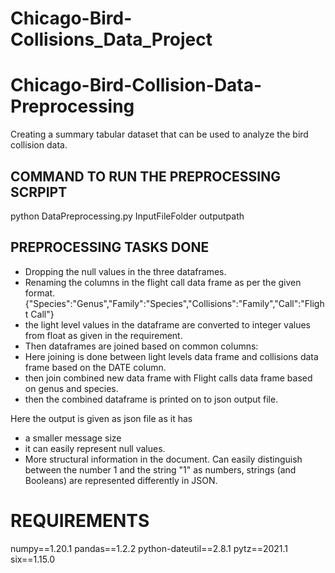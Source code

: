 # Chicago-Bird-Collisions_Data_Project

# Chicago-Bird-Collision-Data-Preprocessing
Creating a summary tabular dataset that can be used to analyze the bird collision data.


## COMMAND TO RUN THE PREPROCESSING SCRPIPT
python DataPreprocessing.py InputFileFolder outputpath


## PREPROCESSING TASKS DONE 
* Dropping the null values in the three dataframes. 
* Renaming the columns in the flight call data frame as per the given format.
 {"Species":"Genus","Family":"Species","Collisions":"Family","Call":"Flight Call"}
* the light level values in the dataframe are converted to integer values from float as given in the requirement.
* Then dataframes are joined based on common columns:
* Here joining is done between light levels data frame and collisions data frame based on the DATE column.
* then join combined new data frame with Flight calls data frame based on genus and species.
* then the combined dataframe is printed on to json output file.

Here the output is given as json file as it has 
* a smaller message size
* it can easily represent null values.
* More structural information in the document. Can easily distinguish between the number 1 and the string "1" as numbers, strings (and Booleans) are represented differently in JSON.


# REQUIREMENTS
numpy==1.20.1
pandas==1.2.2
python-dateutil==2.8.1
pytz==2021.1
six==1.15.0

